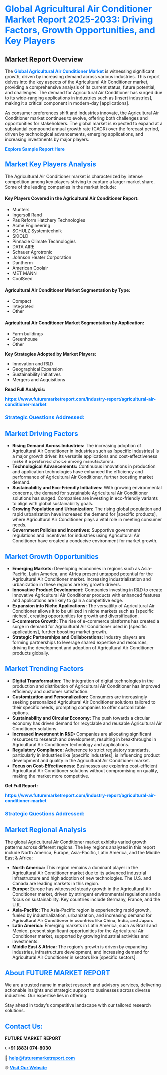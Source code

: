 <h1 style="color: #007BFF;">Global Agricultural Air Conditioner Market Report 2025-2033: Driving Factors, Growth Opportunities, and Key Players</h1>

<section id="overview">
<h2>Market Report Overview</h2>
<p>The <a href="https://www.futuremarketreport.com/industry-report/agricultural-air-conditioner-market" style="color: #007BFF; text-decoration: none;"><strong>Global Agricultural Air Conditioner Market</strong></a> is witnessing significant growth, driven by increasing demand across various industries. This report delves into the key aspects of the Agricultural Air Conditioner market, providing a comprehensive analysis of its current status, future potential, and challenges. The demand for Agricultural Air Conditioner has surged due to its wide-ranging applications in industries such as [insert industries], making it a critical component in modern-day [applications].</p>
<p>As consumer preferences shift and industries innovate, the Agricultural Air Conditioner market continues to evolve, offering both challenges and opportunities for stakeholders. The global market is expected to expand at a substantial compound annual growth rate (CAGR) over the forecast period, driven by technological advancements, emerging applications, and increasing investments by major players.</p>
</section>

<section id="overview">
<p><a href="https://www.futuremarketreport.com/request-sample/reportId=27621" style="color: #007BFF; text-decoration: none;"><strong>Explore Sample Report Here</strong></a></p>
</section>

<section id="key-players">
<h2 style="color: #007BFF;">Market Key Players Analysis</h2>
<p>The Agricultural Air Conditioner market is characterized by intense competition among key players striving to capture a larger market share. Some of the leading companies in the market include:</p>
<h4>Key Players Covered in the Agricultural Air Conditioner Report:</h4>
<ul><li>Munters</li><li>Ingersoll Rand</li><li>Pas Reform Hatchery Technologies</li><li>Acme Engineering</li><li>SCHULZ Systemtechnik</li><li>SKIOLD</li><li>Pinnacle Climate Technologies</li><li>DATA AIRE</li><li>Schauer Agrotronic</li><li>Johnson Heater Corporation</li><li>Dantherm</li><li>American Coolair</li><li>MET MANN</li><li>CoolSeed</li></ul>
<h4>Agricultural Air Conditioner Market Segmentation by Type:</h4>
<ul><li>Compact</li><li>Integrated</li><li>Other</li></ul>

<h4>Agricultural Air Conditioner Market Segmentation by Application:</h4>
<ul><li>Farm buildings</li><li>Greenhouse</li><li>Other</li></ul>
<p><strong>Key Strategies Adopted by Market Players:</strong></p>
<ul>
<li>Innovation and R&D</li>
<li>Geographical Expansion</li>
<li>Sustainability Initiatives</li>
<li>Mergers and Acquisitions</li>
</ul>
</section>

<section>
<p><strong>Read Full Analysis: </strong></p><a href="https://www.futuremarketreport.com/industry-report/agricultural-air-conditioner-market" style="color: #007BFF; text-decoration: none;"><strong>https://www.futuremarketreport.com/industry-report/agricultural-air-conditioner-market</strong></a>
<h3 style="color: #007BFF;">Strategic Questions Addressed:</h3>
</section>

<section id="driving-factors">
<h2 style="color: #007BFF;">Market Driving Factors</h2>
<ul>
<li><strong>Rising Demand Across Industries:</strong> The increasing adoption of Agricultural Air Conditioner in industries such as [specific industries] is a major growth driver. Its versatile applications and cost-effectiveness make it a preferred choice among manufacturers.</li>
<li><strong>Technological Advancements:</strong> Continuous innovations in production and application technologies have enhanced the efficiency and performance of Agricultural Air Conditioner, further boosting market demand.</li>
<li><strong>Sustainability and Eco-Friendly Initiatives:</strong> With growing environmental concerns, the demand for sustainable Agricultural Air Conditioner solutions has surged. Companies are investing in eco-friendly variants to align with global sustainability goals.</li>
<li><strong>Growing Population and Urbanization:</strong> The rising global population and rapid urbanization have increased the demand for [specific products], where Agricultural Air Conditioner plays a vital role in meeting consumer needs.</li>
<li><strong>Government Policies and Incentives:</strong> Supportive government regulations and incentives for industries using Agricultural Air Conditioner have created a conducive environment for market growth.</li>
</ul>
</section>

<section id="growth-opportunities">
<h2 style="color: #007BFF;">Market Growth Opportunities</h2>
<ul>
<li><strong>Emerging Markets:</strong> Developing economies in regions such as Asia-Pacific, Latin America, and Africa present untapped potential for the Agricultural Air Conditioner market. Increasing industrialization and urbanization in these regions are key growth drivers.</li>
<li><strong>Innovative Product Development:</strong> Companies investing in R&D to create innovative Agricultural Air Conditioner products with enhanced features and applications are likely to gain a competitive edge.</li>
<li><strong>Expansion into Niche Applications:</strong> The versatility of Agricultural Air Conditioner allows it to be utilized in niche markets such as [specific niches], creating opportunities for growth and diversification.</li>
<li><strong>E-commerce Growth:</strong> The rise of e-commerce platforms has created a surge in demand for Agricultural Air Conditioner used in [specific applications], further boosting market growth.</li>
<li><strong>Strategic Partnerships and Collaborations:</strong> Industry players are forming partnerships to leverage shared expertise and resources, driving the development and adoption of Agricultural Air Conditioner products globally.</li>
</ul>
</section>

<section id="trending-factors">
<h2 style="color: #007BFF;">Market Trending Factors</h2>
<ul>
<li><strong>Digital Transformation:</strong> The integration of digital technologies in the production and distribution of Agricultural Air Conditioner has improved efficiency and customer satisfaction.</li>
<li><strong>Customization and Personalization:</strong> Consumers are increasingly seeking personalized Agricultural Air Conditioner solutions tailored to their specific needs, prompting companies to offer customizable options.</li>
<li><strong>Sustainability and Circular Economy:</strong> The push towards a circular economy has driven demand for recyclable and reusable Agricultural Air Conditioner solutions.</li>
<li><strong>Increased Investment in R&D:</strong> Companies are allocating significant resources to research and development, resulting in breakthroughs in Agricultural Air Conditioner technology and applications.</li>
<li><strong>Regulatory Compliance:</strong> Adherence to strict regulatory standards, particularly in industries like [specific industries], is influencing product development and quality in the Agricultural Air Conditioner market.</li>
<li><strong>Focus on Cost-Effectiveness:</strong> Businesses are exploring cost-efficient Agricultural Air Conditioner solutions without compromising on quality, making the market more competitive.</li>
</ul>
</section>

<section>
<p><strong>Get Full Report: </strong></p><a href="https://www.futuremarketreport.com/industry-report/agricultural-air-conditioner-market" style="color: #007BFF; text-decoration: none;"><strong>https://www.futuremarketreport.com/industry-report/agricultural-air-conditioner-market</strong></a>
<h3 style="color: #007BFF;">Strategic Questions Addressed:</h3>
</section>


<section id="regional-analysis">
<h2 style="color: #007BFF;">Market Regional Analysis</h2>
<p>The global Agricultural Air Conditioner market exhibits varied growth patterns across different regions. The key regions analyzed in this report include North America, Europe, Asia-Pacific, Latin America, and the Middle East & Africa:</p>
<ul>
<li><strong>North America:</strong> This region remains a dominant player in the Agricultural Air Conditioner market due to its advanced industrial infrastructure and high adoption of new technologies. The U.S. and Canada are leading markets in this region.</li>
<li><strong>Europe:</strong> Europe has witnessed steady growth in the Agricultural Air Conditioner market, driven by stringent environmental regulations and a focus on sustainability. Key countries include Germany, France, and the U.K.</li>
<li><strong>Asia-Pacific:</strong> The Asia-Pacific region is experiencing rapid growth, fueled by industrialization, urbanization, and increasing demand for Agricultural Air Conditioner in countries like China, India, and Japan.</li>
<li><strong>Latin America:</strong> Emerging markets in Latin America, such as Brazil and Mexico, present significant opportunities for the Agricultural Air Conditioner market, supported by growing industrial activities and investments.</li>
<li><strong>Middle East & Africa:</strong> The region’s growth is driven by expanding industries, infrastructure development, and increasing demand for Agricultural Air Conditioner in sectors like [specific sectors].</li>
</ul>
</section>

<footer>
<h2 style="color: #007BFF;">About FUTURE MARKET REPORT</h2>
<p>We are a trusted name in market research and advisory services, delivering actionable insights and strategic support to businesses across diverse industries. Our expertise lies in offering:</p>

<p>Stay ahead in today’s competitive landscape with our tailored research solutions.</p>

<h2 style="color: #007BFF;">Contact Us:</h2>
<p><strong>FUTURE MARKET REPORT</strong></p>
<p>📞 <strong>+91 (883) 074-8030</strong></p>
<p>📧 <strong><a href="mailto:help@futuremarketreport.com" style="color: #007BFF;">help@futuremarketreport.com</a></strong></p>
<p>🌐 <strong><a href="https://www.futuremarketreport.com/" style="color: #007BFF;">Visit Our Website</a></strong></p>
</footer>